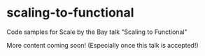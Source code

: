 # scaling-to-functional
Code samples for Scale by the Bay talk "Scaling to Functional"

More content coming soon! (Especially once this talk is accepted!)
